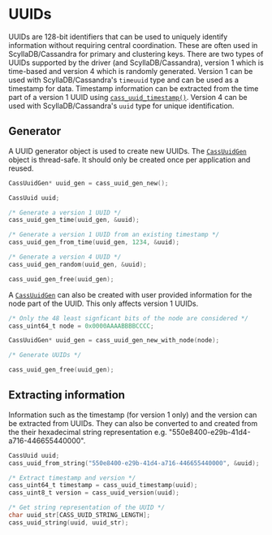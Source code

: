 # UUIDs

UUIDs are 128-bit identifiers that can be used to uniquely identify information
without requiring central coordination. These are often used in ScyllaDB/Cassandra
for primary and clustering keys. There are two types of UUIDs supported by
the driver (and ScyllaDB/Cassandra), version 1 which is time-based and version 4 which
is randomly generated. Version 1 can be used with ScyllaDB/Cassandra's `timeuuid` type
and can be used as a timestamp for data.  Timestamp information can be
extracted from the time part of a version 1 UUID using [`cass_uuid_timestamp()`].
Version 4 can be used with ScyllaDB/Cassandra's `uuid` type for unique identification.

## Generator

A UUID generator object is used to create new UUIDs. The [`CassUuidGen`] object
is thread-safe. It should only be created once per application and reused.

```c
CassUuidGen* uuid_gen = cass_uuid_gen_new();

CassUuid uuid;

/* Generate a version 1 UUID */
cass_uuid_gen_time(uuid_gen, &uuid);

/* Generate a version 1 UUID from an existing timestamp */
cass_uuid_gen_from_time(uuid_gen, 1234, &uuid);

/* Generate a version 4 UUID */
cass_uuid_gen_random(uuid_gen, &uuid);

cass_uuid_gen_free(uuid_gen);
```

A [`CassUuidGen`] can also be created with user provided information for the
node part of the UUID. This only affects version 1 UUIDs.

```c
/* Only the 48 least signficant bits of the node are considered */
cass_uint64_t node = 0x0000AAAABBBBCCCC;

CassUuidGen* uuid_gen = cass_uuid_gen_new_with_node(node);

/* Generate UUIDs */

cass_uuid_gen_free(uuid_gen);
```

## Extracting information

Information such as the timestamp (for version 1 only) and the version can be
extracted from UUIDs. They can also be converted to and created from the their
hexadecimal string representation e.g. "550e8400-e29b-41d4-a716-446655440000".

```c
CassUuid uuid;
cass_uuid_from_string("550e8400-e29b-41d4-a716-446655440000", &uuid);

/* Extract timestamp and version */
cass_uint64_t timestamp = cass_uuid_timestamp(uuid);
cass_uint8_t version = cass_uuid_version(uuid);

/* Get string representation of the UUID */
char uuid_str[CASS_UUID_STRING_LENGTH];
cass_uuid_string(uuid, uuid_str);
```
[`cass_uuid_timestamp()`]: http://datastax.github.io/cpp-driver/api/struct.CassUuid#1a3980467a0bb6642054ecf37d49aebf1a
[`CassUuidGen`]: http://datastax.github.io/cpp-driver/api/struct.CassUuidGen

